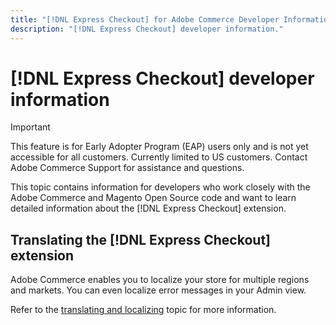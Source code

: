 ```yaml
---
title: "[!DNL Express Checkout] for Adobe Commerce Developer Information"
description: "[!DNL Express Checkout] developer information."
---
```


# [!DNL Express Checkout] developer information

>[!IMPORTANT]
>
> This feature is for Early Adopter Program (EAP) users only and is not yet accessible for all customers. Currently limited to US customers. Contact Adobe Commerce Support for assistance and questions.

This topic contains information for developers who work closely with the Adobe Commerce and Magento Open Source code and want to learn detailed information about the [!DNL Express Checkout] extension.

## Translating the [!DNL Express Checkout] extension

Adobe Commerce enables you to localize your store for multiple regions and markets. You can even localize error messages in your Admin view.

Refer to the [translating and localizing](https://devdocs.magento.com/guides/v2.4/frontend-dev-guide/translations/xlate.html) topic for more information.

